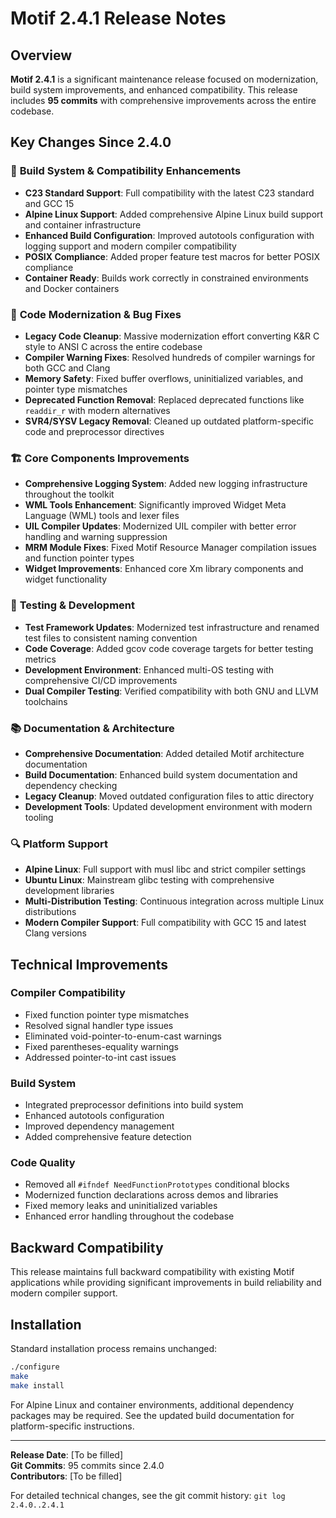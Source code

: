 # Motif 2.4.1 Release Notes

## Overview

**Motif 2.4.1** is a significant maintenance release focused on modernization, build system improvements, and enhanced compatibility. This release includes **95 commits** with comprehensive improvements across the entire codebase.

## Key Changes Since 2.4.0

### 🔧 **Build System & Compatibility Enhancements**
- **C23 Standard Support**: Full compatibility with the latest C23 standard and GCC 15
- **Alpine Linux Support**: Added comprehensive Alpine Linux build support and container infrastructure
- **Enhanced Build Configuration**: Improved autotools configuration with logging support and modern compiler compatibility
- **POSIX Compliance**: Added proper feature test macros for better POSIX compliance
- **Container Ready**: Builds work correctly in constrained environments and Docker containers

### 🐛 **Code Modernization & Bug Fixes**
- **Legacy Code Cleanup**: Massive modernization effort converting K&R C style to ANSI C across the entire codebase
- **Compiler Warning Fixes**: Resolved hundreds of compiler warnings for both GCC and Clang
- **Memory Safety**: Fixed buffer overflows, uninitialized variables, and pointer type mismatches
- **Deprecated Function Removal**: Replaced deprecated functions like `readdir_r` with modern alternatives
- **SVR4/SYSV Legacy Removal**: Cleaned up outdated platform-specific code and preprocessor directives

### 🏗️ **Core Components Improvements**
- **Comprehensive Logging System**: Added new logging infrastructure throughout the toolkit
- **WML Tools Enhancement**: Significantly improved Widget Meta Language (WML) tools and lexer files
- **UIL Compiler Updates**: Modernized UIL compiler with better error handling and warning suppression
- **MRM Module Fixes**: Fixed Motif Resource Manager compilation issues and function pointer types
- **Widget Improvements**: Enhanced core Xm library components and widget functionality

### 🧪 **Testing & Development**
- **Test Framework Updates**: Modernized test infrastructure and renamed test files to consistent naming convention
- **Code Coverage**: Added gcov code coverage targets for better testing metrics
- **Development Environment**: Enhanced multi-OS testing with comprehensive CI/CD improvements
- **Dual Compiler Testing**: Verified compatibility with both GNU and LLVM toolchains

### 📚 **Documentation & Architecture**
- **Comprehensive Documentation**: Added detailed Motif architecture documentation
- **Build Documentation**: Enhanced build system documentation and dependency checking
- **Legacy Cleanup**: Moved outdated configuration files to attic directory
- **Development Tools**: Updated development environment with modern tooling

### 🔍 **Platform Support**
- **Alpine Linux**: Full support with musl libc and strict compiler settings
- **Ubuntu Linux**: Mainstream glibc testing with comprehensive development libraries
- **Multi-Distribution Testing**: Continuous integration across multiple Linux distributions
- **Modern Compiler Support**: Full compatibility with GCC 15 and latest Clang versions

## Technical Improvements

### Compiler Compatibility
- Fixed function pointer type mismatches
- Resolved signal handler type issues
- Eliminated void-pointer-to-enum-cast warnings
- Fixed parentheses-equality warnings
- Addressed pointer-to-int cast issues

### Build System
- Integrated preprocessor definitions into build system
- Enhanced autotools configuration
- Improved dependency management
- Added comprehensive feature detection

### Code Quality
- Removed all `#ifndef NeedFunctionPrototypes` conditional blocks
- Modernized function declarations across demos and libraries
- Fixed memory leaks and uninitialized variables
- Enhanced error handling throughout the codebase

## Backward Compatibility

This release maintains full backward compatibility with existing Motif applications while providing significant improvements in build reliability and modern compiler support.

## Installation

Standard installation process remains unchanged:
```bash
./configure
make
make install
```

For Alpine Linux and container environments, additional dependency packages may be required. See the updated build documentation for platform-specific instructions.

---

**Release Date**: [To be filled]  
**Git Commits**: 95 commits since 2.4.0  
**Contributors**: [To be filled]  

For detailed technical changes, see the git commit history: `git log 2.4.0..2.4.1`